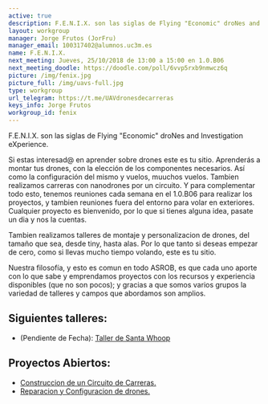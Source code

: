 ```yaml
---
active: true
description: F.E.N.I.X. son las siglas de Flying "Economic" droNes and Investigation eXperience. <br> Si estas interesad@ en aprender sobre drones este es tu sitio. Aprenderás a montar tus drones, con la elección de los componentes necesarios. Así como la configuración del mismo y vuelos, muuchos vuelos. También realizamos carreras con nanodrones por un circuito construido por nosotros.
layout: workgroup
manager: Jorge Frutos (JorFru)
manager_email: 100317402@alumnos.uc3m.es
name: F.E.N.I.X.
next_meeting: Jueves, 25/10/2018 de 13:00 a 15:00 en 1.0.B06
next_meeting_doodle: https://doodle.com/poll/6vvp5rxb9nmwcz6q
picture: /img/fenix.jpg
picture_full: /img/uavs-full.jpg
type: workgroup
url_telegram: https://t.me/UAVdronesdecarreras
keys_info: Jorge Frutos
workgroup_id: fenix
---
```


<!--- Model for next_meeting string here --->
<!--- next_meeting: Jueves, 21/12/2017 de 15:00 a 19:00 en 1.0.B06 --->

F.E.N.I.X. son las siglas de Flying "Economic" droNes and Investigation eXperience.

Si estas interesad@ en aprender sobre drones este es tu sitio. Aprenderás a montar tus drones, con la elección de los componentes necesarios. Así como la configuración del mismo y vuelos, muuchos vuelos. Tambien realizamos carreras con nanodrones por un circuito. Y para complementar todo esto, tenemos reuniones cada semana en el 1.0.B06 para realizar los proyectos, y tambien reuniones fuera del entorno para volar en exteriores. Cualquier proyecto es bienvenido, por lo que si tienes alguna idea, pasate un dia y nos la cuentas.

Tambien realizamos talleres de montaje y personalizacion de drones, del tamaño que sea, desde tiny, hasta alas. Por lo que tanto si deseas empezar de cero, como si llevas mucho tiempo volando, este es tu sitio.

Nuestra filosofía, y esto es comun en todo ASROB, es que cada uno aporte con lo que sabe y emprendamos proyectos con los recursos y experiencia disponibles (que no son pocos); y gracias a que somos varios grupos la variedad de talleres y campos que abordamos son amplios.

## Siguientes talleres:

  * (Pendiente de Fecha): [Taller de Santa Whoop](https://github.com/asrob-uc3m/taller-santa-whoop) 

## Proyectos Abiertos:

* [Construccion de un Circuito de Carreras.](https://github.com/asrob-uc3m/Drone-FPV-Racing)
* [Reparacion y Configuracion de drones.](https://github.com/asrob-uc3m/FENIX)


